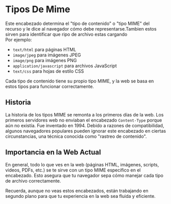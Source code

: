 # Tipos De Mime

Este encabezado determina el "tipo de contenido" o "tipo MIME" del recurso y le dice al navegador cómo debe representarse.Tambien estos sirven para identificar que ripo de archivo estas cargando  
Por ejemplo:

- `text/html` para páginas HTML
- `image/jpeg` para imágenes JPEG
- `image/png` para imágenes PNG
- `application/javascript` para archivos JavaScript
- `text/css` para hojas de estilo CSS

Cada tipo de contenido tiene su propio tipo MIME, y la web se basa en estos tipos para funcionar correctamente.

## Historia

La historia de los tipos MIME se remonta a los primeros días de la web. Los primeros servidores web no enviaban el encabezado `Content-Type` porque aún no existía. Fue inventado en 1994. Debido a razones de compatibilidad, algunos navegadores populares pueden ignorar este encabezado en ciertas circunstancias, una técnica conocida como "rastreo de contenido".

## Importancia en la Web Actual

En general, todo lo que ves en la web (páginas HTML, imágenes, scripts, videos, PDFs, etc.) se te sirve con un tipo MIME específico en el encabezado. Esto asegura que tu navegador sepa cómo manejar cada tipo de archivo correctamente.

Recuerda, aunque no veas estos encabezados, están trabajando en segundo plano para que tu experiencia en la web sea fluida y eficiente.
